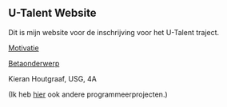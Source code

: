 ## U-Talent Website

Dit is mijn website voor de inschrijving voor het U-Talent traject.

[Motivatie](/motivatie/README.md)

[Betaonderwerp](/onderwerp/README.md)

Kieran Houtgraaf, USG, 4A

(Ik heb [hier](https://github.com/kippenjongen) ook andere programmeerprojecten.)

